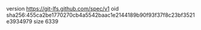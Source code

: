 version https://git-lfs.github.com/spec/v1
oid sha256:455ca2be1770270cb4a5542baac1e2144189b90f93f37f8c23bf3521e3934979
size 6339
